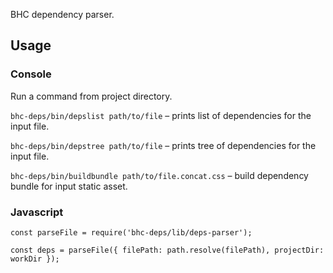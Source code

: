BHC dependency parser.

## Usage

### Console
Run a command from project directory.

`bhc-deps/bin/depslist path/to/file` – prints list of dependencies for the input file.

`bhc-deps/bin/depstree path/to/file` – prints tree of dependencies for the input file.

`bhc-deps/bin/buildbundle path/to/file.concat.css` – build dependency bundle for input static asset.

### Javascript
```
const parseFile = require('bhc-deps/lib/deps-parser');

const deps = parseFile({ filePath: path.resolve(filePath), projectDir: workDir });
```